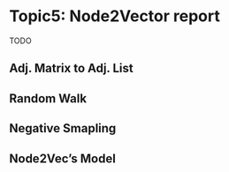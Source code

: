 # Topic5: Node2Vector report
TODO
## Adj. Matrix to Adj. List

## Random Walk

## Negative Smapling

## Node2Vec’s Model